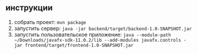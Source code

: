 ## инструкции

1. собрать проект: `mvn package`
2. запустить сервер: `java -jar backend/target/backend-1.0-SNAPSHOT.jar`
3. запустить пользовательское приложение: `java --module-path ~/Downloads/javafx-sdk-11.0.2/lib --add-modules javafx.controls -jar frontend/target/frontend-1.0-SNAPSHOT.jar`
